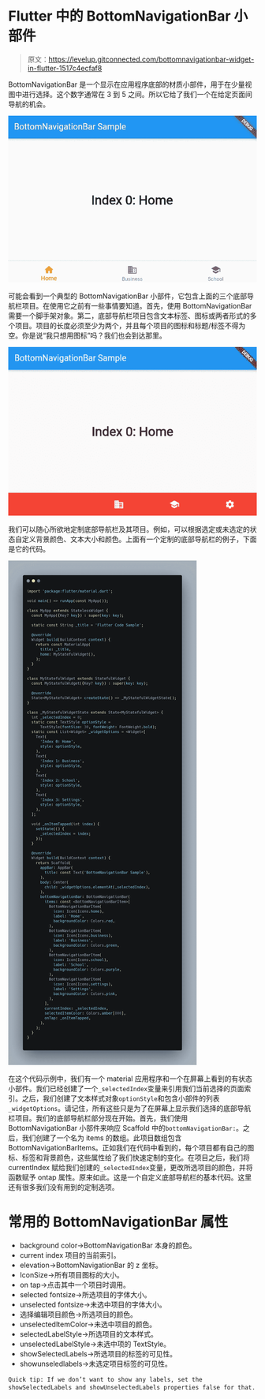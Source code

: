 # Flutter 中的 BottomNavigationBar 小部件

> 原文：<https://levelup.gitconnected.com/bottomnavigationbar-widget-in-flutter-1517c4ecfaf8>

BottomNavigationBar 是一个显示在应用程序底部的材质小部件，用于在少量视图中进行选择。这个数字通常在 3 到 5 之间。所以它给了我们一个在给定页面间导航的机会。

![](img/caeac53eed78dd9fe03a1337a07ac5b7.png)

可能会看到一个典型的 BottomNavigationBar 小部件，它包含上面的三个底部导航栏项目。在使用它之前有一些事情要知道。首先，使用 BottomNavigationBar 需要一个脚手架对象。第二，底部导航栏项目包含文本标签、图标或两者形式的多个项目。项目的长度必须至少为两个，并且每个项目的图标和标题/标签不得为空。你是说“我只想用图标”吗？我们也会到达那里。

![](img/eaa2fa056c0438838a794d542199c93c.png)

我们可以随心所欲地定制底部导航栏及其项目。例如，可以根据选定或未选定的状态自定义背景颜色、文本大小和颜色。上面有一个定制的底部导航栏的例子，下面是它的代码。

![](img/fc5b1a48f3b6fce89c468ac2e5422a07.png)

在这个代码示例中，我们有一个 material 应用程序和一个在屏幕上看到的有状态小部件。我们已经创建了一个`_selectedIndex`变量来引用我们当前选择的页面索引。之后，我们创建了文本样式对象`optionStyle`和包含小部件的列表`_widgetOptions`。请记住，所有这些只是为了在屏幕上显示我们选择的底部导航栏项目。我们的底部导航栏部分现在开始。首先，我们使用 BottomNavigationBar 小部件来响应 Scaffold 中的`bottomNavigationBar:`。之后，我们创建了一个名为 items 的数组。此项目数组包含 BottomNavigationBarItems。正如我们在代码中看到的，每个项目都有自己的图标、标签和背景颜色，这些属性给了我们快速定制的变化。在项目之后，我们将 currentIndex 赋给我们创建的`_selectedIndex`变量，更改所选项目的颜色，并将函数赋予 ontap 属性。原来如此。这是一个自定义底部导航栏的基本代码。这里还有很多我们没有用到的定制选项。

# 常用的 BottomNavigationBar 属性

*   background color→BottomNavigationBar 本身的颜色。
*   current index 项目的当前索引。
*   elevation→BottomNavigationBar 的 z 坐标。
*   IconSize→所有项目图标的大小。
*   on tap→点击其中一个项目时调用。
*   selected fontsize→所选项目的字体大小。
*   unselected fontsize→未选中项目的字体大小。
*   选择编辑项目颜色→所选项目的颜色。
*   unselectedItemColor→未选中项目的颜色。
*   selectedLabelStyle→所选项目的文本样式。
*   unselectedLabelStyle→未选中项的 TextStyle。
*   showSelectedLabels→所选项目的标签的可见性。
*   showunseledlabels→未选定项目标签的可见性。

```
Quick tip: If we don’t want to show any labels, set the showSelectedLabels and showUnselectedLabels properties false for that.
```